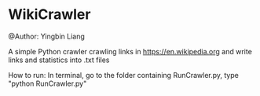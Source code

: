 # WikiCrawler

@Author: Yingbin Liang

A simple Python crawler crawling links in https://en.wikipedia.org and write links and statistics into .txt files

How to run:
In terminal, go to the folder containing RunCrawler.py, type "python RunCrawler.py"
